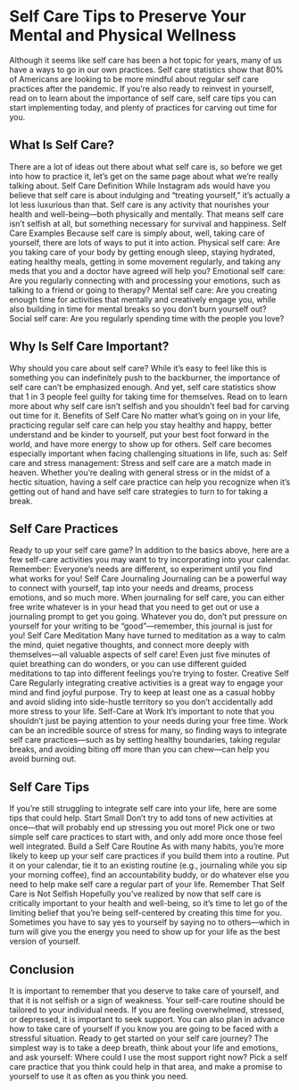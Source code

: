# Self Care Tips to Preserve Your Mental and Physical Wellness

Although it seems like self care has been a hot topic for years, many of us have a ways to go in our own practices. Self care statistics show that 80% of Americans are looking to be more mindful about regular self care practices after the pandemic. If you’re also ready to reinvest in yourself, read on to learn about the importance of self care, self care tips you can start implementing today, and plenty of practices for carving out time for you.

## What Is Self Care?

There are a lot of ideas out there about what self care is, so before we get into how to practice it, let’s get on the same page about what we’re really talking about.
Self Care Definition
While Instagram ads would have you believe that self care is about indulging and “treating yourself,” it’s actually a lot less luxurious than that. Self care is any activity that nourishes your health and well-being—both physically and mentally. That means self care isn’t selfish at all, but something necessary for survival and happiness.
Self Care Examples
Because self care is simply about, well, taking care of yourself, there are lots of ways to put it into action.
Physical self care: Are you taking care of your body by getting enough sleep, staying hydrated, eating healthy meals, getting in some movement regularly, and taking any meds that you and a doctor have agreed will help you?
Emotional self care: Are you regularly connecting with and processing your emotions, such as talking to a friend or going to therapy?
Mental self care: Are you creating enough time for activities that mentally and creatively engage you, while also building in time for mental breaks so you don’t burn yourself out?
Social self care: Are you regularly spending time with the people you love?

## Why Is Self Care Important?

Why should you care about self care? While it’s easy to feel like this is something you can indefinitely push to the backburner, the importance of self care can’t be emphasized enough. And yet, self care statistics show that 1 in 3 people feel guilty for taking time for themselves. Read on to learn more about why self care isn’t selfish and you shouldn’t feel bad for carving out time for it.
Benefits of Self Care
No matter what’s going on in your life, practicing regular self care can help you stay healthy and happy, better understand and be kinder to yourself, put your best foot forward in the world, and have more energy to show up for others.
Self care becomes especially important when facing challenging situations in life, such as:
Self care and stress management: Stress and self care are a match made in heaven. Whether you’re dealing with general stress or in the midst of a hectic situation, having a self care practice can help you recognize when it’s getting out of hand and have self care strategies to turn to for taking a break.

## Self Care Practices

Ready to up your self care game? In addition to the basics above, here are a few self-care activities you may want to try incorporating into your calendar. Remember: Everyone’s needs are different, so experiment until you find what works for you!
Self Care Journaling
Journaling can be a powerful way to connect with yourself, tap into your needs and dreams, process emotions, and so much more. When journaling for self care, you can either free write whatever is in your head that you need to get out or use a journaling prompt to get you going. Whatever you do, don’t put pressure on yourself for your writing to be “good”—remember, this journal is just for you!
Self Care Meditation
Many have turned to meditation as a way to calm the mind, quiet negative thoughts, and connect more deeply with themselves—all valuable aspects of self care! Even just five minutes of quiet breathing can do wonders, or you can use different guided meditations to tap into different feelings you’re trying to foster.
Creative Self Care
Regularly integrating creative activities is a great way to engage your mind and find joyful purpose. Try to keep at least one as a casual hobby and avoid sliding into side-hustle territory so you don’t accidentally add more stress to your life.
Self-Care at Work
It’s important to note that you shouldn’t just be paying attention to your needs during your free time. Work can be an incredible source of stress for many, so finding ways to integrate self care practices—such as by setting healthy boundaries, taking regular breaks, and avoiding biting off more than you can chew—can help you avoid burning out.

## Self Care Tips

If you’re still struggling to integrate self care into your life, here are some tips that could help.
Start Small
Don’t try to add tons of new activities at once—that will probably end up stressing you out more! Pick one or two simple self care practices to start with, and only add more once those feel well integrated.
Build a Self Care Routine
As with many habits, you’re more likely to keep up your self care practices if you build them into a routine. Put it on your calendar, tie it to an existing routine (e.g., journaling while you sip your morning coffee), find an accountability buddy, or do whatever else you need to help make self care a regular part of your life.
Remember That Self Care is Not Selfish
Hopefully you’ve realized by now that self care is critically important to your health and well-being, so it’s time to let go of the limiting belief that you’re being self-centered by creating this time for you. Sometimes you have to say yes to yourself by saying no to others—which in turn will give you the energy you need to show up for your life as the best version of yourself.

## Conclusion

It is important to remember that you deserve to take care of yourself, and that it is not selfish or a sign of weakness. Your self-care routine should be tailored to your individual needs. If you are feeling overwhelmed, stressed, or depressed, it is important to seek support. You can also plan in advance how to take care of yourself if you know you are going to be faced with a stressful situation.
Ready to get started on your self care journey? The simplest way is to take a deep breath, think about your life and emotions, and ask yourself: Where could I use the most support right now? Pick a self care practice that you think could help in that area, and make a promise to yourself to use it as often as you think you need.
